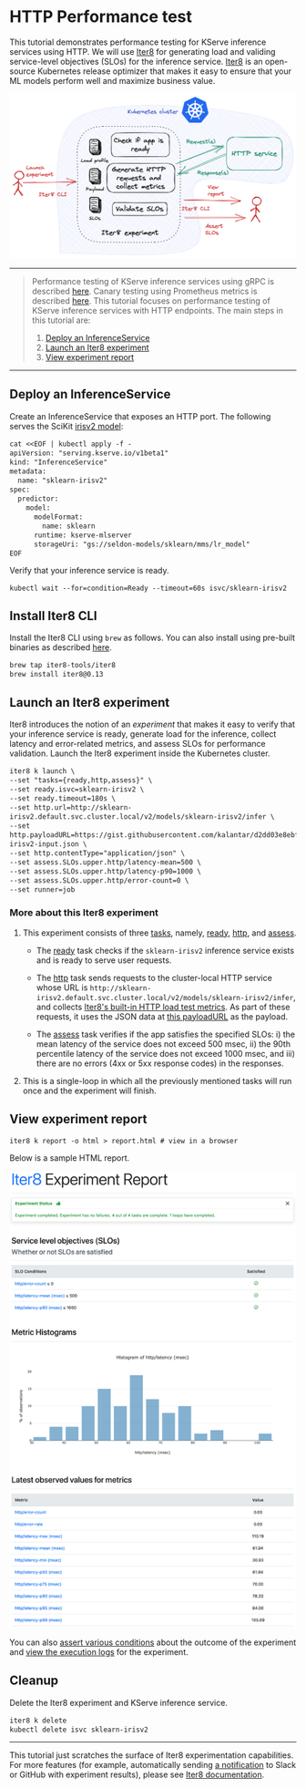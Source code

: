 # HTTP Performance test

This tutorial demonstrates performance testing for KServe inference services using HTTP. We will use [Iter8](https://iter8.tools) for generating load and validing service-level objectives (SLOs) for the inference service. [Iter8](https://iter8.tools) is an open-source Kubernetes release optimizer that makes it easy to ensure that your ML models perform well and maximize business value.

![Iter8 HTTP performanc test](http.png)

***

> Performance testing of KServe inference services using gRPC is described [here](grpc.md). Canary testing using Prometheus metrics is described [here](../canary-testing/README.md). This tutorial focuses on performance testing of KServe inference services with HTTP endpoints. The main steps in this tutorial are:
> 1. [Deploy an InferenceService](#deploy-an-inferenceservice)
> 2. [Launch an Iter8 experiment](#launch-an-iter8-experiment)
> 3. [View experiment report](#view-experiment-report)

***

## Deploy an InferenceService

Create an InferenceService that exposes an HTTP port. The following serves the SciKit [irisv2 model](https://kserve.github.io/website/0.10/modelserving/v1beta1/sklearn/v2/#deploy-with-inferenceservice):

```shell
cat <<EOF | kubectl apply -f -
apiVersion: "serving.kserve.io/v1beta1"
kind: "InferenceService"
metadata:
  name: "sklearn-irisv2"
spec:
  predictor:
    model:
      modelFormat:
        name: sklearn
      runtime: kserve-mlserver
      storageUri: "gs://seldon-models/sklearn/mms/lr_model"
EOF
```

Verify that your inference service is ready.

```shell
kubectl wait --for=condition=Ready --timeout=60s isvc/sklearn-irisv2
```

## Install Iter8 CLI
Install the Iter8 CLI using `brew` as follows. You can also install using pre-built binaries as described [here](https://iter8.tools/0.13/getting-started/install/).

```shell
brew tap iter8-tools/iter8
brew install iter8@0.13
```

## Launch an Iter8 experiment
Iter8 introduces the notion of an *experiment* that makes it easy to verify that your inference service is ready, generate load for the inference, collect latency and error-related metrics, and assess SLOs for performance validation. Launch the Iter8 experiment inside the Kubernetes cluster.

```shell
iter8 k launch \
--set "tasks={ready,http,assess}" \
--set ready.isvc=sklearn-irisv2 \
--set ready.timeout=180s \
--set http.url=http://sklearn-irisv2.default.svc.cluster.local/v2/models/sklearn-irisv2/infer \
--set http.payloadURL=https://gist.githubusercontent.com/kalantar/d2dd03e8ebff2c57c3cfa992b44a54ad/raw/97a0480d0dfb1deef56af73a0dd31c80dc9b71f4/sklearn-irisv2-input.json \
--set http.contentType="application/json" \
--set assess.SLOs.upper.http/latency-mean=500 \
--set assess.SLOs.upper.http/latency-p90=1000 \
--set assess.SLOs.upper.http/error-count=0 \
--set runner=job
```

### More about this Iter8 experiment

1. This experiment consists of three [tasks](https://iter8.tools/0.13/getting-started/concepts/#iter8-experiment), namely, [ready](https://iter8.tools/0.13/user-guide/tasks/ready), [http](https://iter8.tools/0.13/user-guide/tasks/http), and [assess](https://iter8.tools/0.13/user-guide/tasks/assess).

    * The [ready](https://iter8.tools/0.13/user-guide/tasks/ready) task checks if the `sklearn-irisv2` inference service exists and is ready to serve user requests.

    * The [http](https://iter8.tools/0.13/user-guide/tasks/http) task sends requests to the cluster-local HTTP service whose URL is `http://sklearn-irisv2.default.svc.cluster.local/v2/models/sklearn-irisv2/infer`, and collects [Iter8's built-in HTTP load test metrics](https://iter8.tools/0.13/user-guide/tasks/http#metrics). As part of these requests, it uses the JSON data at [this payloadURL](https://gist.githubusercontent.com/kalantar/d2dd03e8ebff2c57c3cfa992b44a54ad/raw/97a0480d0dfb1deef56af73a0dd31c80dc9b71f4/sklearn-irisv2-input.json) as the payload.

    * The [assess](https://iter8.tools/0.13/user-guide/tasks/assess) task verifies if the app satisfies the specified SLOs: i) the mean latency of the service does not exceed 500 msec, ii) the 90th percentile latency of the service does not exceed 1000 msec, and iii) there are no errors (4xx or 5xx response codes) in the responses.

2. This is a single-loop in which all the previously mentioned tasks will run once and the experiment will finish.

## View experiment report
```shell
iter8 k report -o html > report.html # view in a browser
```

Below is a sample HTML report.

![HTML report](http-report.png)

You can also [assert various conditions](https://iter8.tools/0.13/getting-started/your-first-experiment/#assert-experiment-outcomes) about the outcome of the experiment and [view the execution logs](https://iter8.tools/0.13/getting-started/your-first-experiment/#view-experiment-logs) for the experiment.

## Cleanup
Delete the Iter8 experiment and KServe inference service.

```shell
iter8 k delete
kubectl delete isvc sklearn-irisv2
```

***

This tutorial just scratches the surface of Iter8 experimentation capabilities. For more features (for example, automatically sending [a notification](https://iter8.tools/0.13/user-guide/tasks/slack/#if-parameter) to Slack or GitHub with experiment results), please see [Iter8 documentation](https://iter8.tools).
